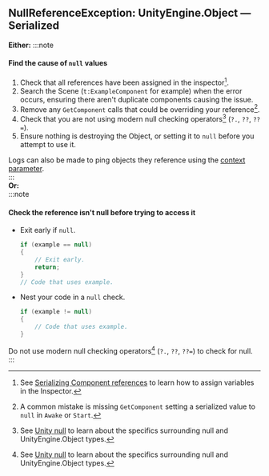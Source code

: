 ## NullReferenceException: UnityEngine.Object — Serialized
**Either:**
:::note
#### Find the cause of `null` values

1. Check that all references have been assigned in the inspector[^1].
1. Search the Scene (`t:ExampleComponent` for example) when the error occurs, ensuring there aren't duplicate components causing the issue.
1. Remove any `GetComponent` calls that could be overriding your reference[^2].
1. Check that you are not using modern null checking operators[^3] (`?.`, `??`, `??=`).
1. Ensure nothing is destroying the Object, or setting it to `null` before you attempt to use it.

Logs can also be made to ping objects they reference using the [context parameter](../../../Debugging/Logging/How-to.md).  
:::  
**Or:**  
:::note
#### Check the reference isn't null before trying to access it
- Exit early if `null`.
    ```csharp
    if (example == null)
    {
        // Exit early.
        return;
    }
    // Code that uses example.
    ```
- Nest your code in a `null` check.
    ```csharp
    if (example != null)
    {
        // Code that uses example.
    }
    ```  
Do not use modern null checking operators[^3] (`?.`, `??`, `??=`) to check for null.  
:::

[^1]: See [Serializing Component references](../../../Variables/Other%20Members/Serializing%20Component%20References.md) to learn how to assign variables in the Inspector.  
[^2]: A common mistake is missing `GetComponent` setting a serialized value to `null` in `Awake` or `Start`.  
[^3]: See [Unity null](../../../Other/Unity%20Null.md) to learn about the specifics surrounding null and UnityEngine.Object types.  